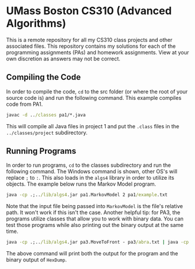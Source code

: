 # UMass Boston CS310 (Advanced Algorithms)
This is a remote repository for all my CS310 class projects and other associated files. This repository contains my solutions for each of the programming assignments (PAs) and homework assignments. View at your own discretion as answers may not be correct.

## Compiling the Code
In order to compile the code, `cd` to the src folder (or where the root of your source code is) and run the following command. This example compiles code from PA1.

```cmd
javac -d ../classes pa1/*.java
```

This will compile all Java files in project 1 and put the `.class` files in the `../classes/project` subdirectory.

## Running Programs
In order to run programs, `cd` to the classes subdirectory and run the following command. The Windows command is shown, other OS's will replace `;` to `:`. This also loads in the `algs4` library in order to utilize its objects. The example below runs the Markov Model program.

```cmd
java -cp .;../lib/algs4.jar pa1.MarkovModel 2 pa1/example.txt
```

Note that the input file being passed into `MarkovModel` is the file's relative path. It won't work if this isn't the case. Another helpful tip: for PA3, the programs utilize classes that allow you to work with binary data. You can test those programs while also printing out the binary output at the same time.

```cmd
java -cp .;../lib/algs4.jar pa3.MoveToFront - pa3/abra.txt | java -cp .;../lib/algs4.jar edu.princeton.cs.algs4.HexDump 16
```

The above command will print both the output for the program and the binary output of `HexDump`.